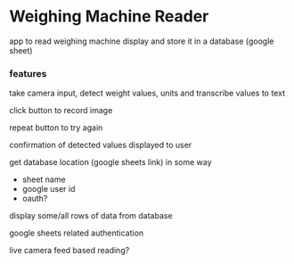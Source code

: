 # Weighing Machine Reader
app to read weighing machine display and store it in a database (google sheet)

### features
take camera input, detect weight values, units and transcribe values to text

click button to record image

repeat button to try again

confirmation of detected values displayed to user

get database location (google sheets link) in some way
- sheet name 
- google user id
- oauth?

display some/all rows of data from database

google sheets related authentication

live camera feed based reading?
